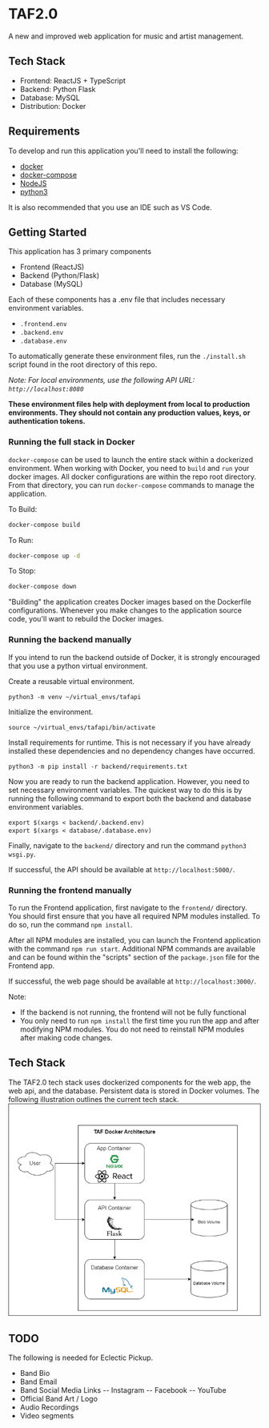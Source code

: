 # TAF2.0
A new and improved web application for music and artist management.

## Tech Stack
- Frontend: ReactJS + TypeScript
- Backend: Python Flask
- Database: MySQL
- Distribution: Docker

## Requirements
To develop and run this application you'll need to install the following:
 - [docker](https://docs.docker.com/get-docker/)
 - [docker-compose](https://docs.docker.com/compose/install/)
 - [NodeJS](https://nodejs.org/en/download/)
 - [python3](https://www.python.org/downloads/)

It is also recommended that you use an IDE such as VS Code.

## Getting Started
This application has 3 primary components
- Frontend (ReactJS)
- Backend (Python/Flask)
- Database (MySQL)

Each of these components has a .env file that includes necessary environment variables.
- `.frontend.env`
- `.backend.env`
- `.database.env`

To automatically generate these environment files, run the `./install.sh` script found in the root directory of this repo.

_Note: For local environments, use the following API URL: `http://localhost:8080`_

**These environment files help with deployment from local to production environments. They should not contain any production values, keys, or authentication tokens.**

### Running the full stack in Docker
`docker-compose` can be used to launch the entire stack within a dockerized environment. When working with Docker, you need to `build` and `run` your docker images. All docker configurations are within the repo root directory. From that directory, you can run `docker-compose` commands to manage the application.

To Build:
```bash
docker-compose build
```

To Run:
```bash
docker-compose up -d
```

To Stop:
```bash
docker-compose down
```

"Building" the application creates Docker images based on the Dockerfile configurations. Whenever you make changes to the application source code, you'll want to rebuild the Docker images.



### Running the backend manually

If you intend to run the backend outside of Docker, it is strongly encouraged that you use a python virtual environment.

Create a reusable virtual environment.
```
python3 -m venv ~/virtual_envs/tafapi
```
Initialize the environment.
```
source ~/virtual_envs/tafapi/bin/activate
```
Install requirements for runtime. This is not necessary if you have already installed these dependencies and no dependency changes have occurred.
```
python3 -m pip install -r backend/requirements.txt
```

Now you are ready to run the backend application. However, you need to set necessary environment variables.
The quickest way to do this is by running the following command to export both the backend and database environment variables.
```
export $(xargs < backend/.backend.env)
export $(xargs < database/.database.env)
```

Finally, navigate to the `backend/` directory and run the command `python3 wsgi.py`.

If successful, the API should be available at `http://localhost:5000/`.

### Running the frontend manually
To run the Frontend application, first navigate to the `frontend/` directory. You should first ensure that you have all required NPM modules installed. To do so, run the command `npm install`.

After all NPM modules are installed, you can launch the Frontend application with the command `npm run start`. Additional NPM commands are available and can be found within the "scripts" section of the `package.json` file for the Frontend app.

If successful, the web page should be available at `http://localhost:3000/`.

Note:
 - If the backend is not running, the frontend will not be fully functional
 - You only need to run `npm install` the first time you run the app and after modifying NPM modules. You do not need to reinstall NPM modules after making code changes.

## Tech Stack
The TAF2.0 tech stack uses dockerized components for the web app, the web api, and the database. Persistent data is stored in Docker volumes. The following illustration outlines the current tech stack.
![TAF Tech Stack](docs/taf20_arch.drawio.png)


## TODO
The following is needed for Eclectic Pickup.

- Band Bio
- Band Email
- Band Social Media Links
-- Instagram
-- Facebook
-- YouTube
- Official Band Art / Logo
- Audio Recordings
- Video segments